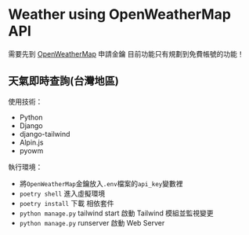 # Weather using OpenWeatherMap API
需要先到 [OpenWeatherMap](https://openweathermap.org/) 申請金鑰
目前功能只有規劃到免費帳號的功能！

## 天氣即時查詢(台灣地區)

使用技術：
  - Python
  - Django
  - django-tailwind
  - Alpin.js
  - pyowm

執行環境：
- 將`OpenWeatherMap`金鑰放入`.env`檔案的`api_key`變數裡
- `poetry shell` 進入虛擬環境
- `poetry install` 下載 相依套件
- `python manage.py` tailwind start 啟動 Tailwind 模組並監視變更
- `python manage.py` runserver 啟動 Web Server
